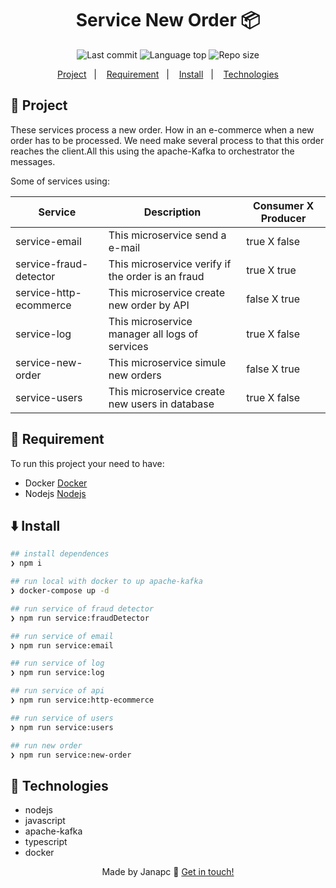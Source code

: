 <div align="center">
  <h1>Service New Order 📦</h1>
  <img alt="Last commit" src="https://img.shields.io/github/last-commit/janapc/service-new-order"/>
  <img alt="Language top" src="https://img.shields.io/github/languages/top/janapc/service-new-order"/>
  <img alt="Repo size" src="https://img.shields.io/github/repo-size/janapc/service-new-order"/>

<a href="#-project">Project</a>&nbsp;&nbsp;&nbsp;|&nbsp;&nbsp;&nbsp;
<a href="#-requirement">Requirement</a>&nbsp;&nbsp;&nbsp;|&nbsp;&nbsp;&nbsp;
<a href="#-install">Install</a>&nbsp;&nbsp;&nbsp;|&nbsp;&nbsp;&nbsp;
<a href="#-technologies">Technologies</a>

</div>

## 💎 Project

These services process a new order. How in an e-commerce when a new order has to be processed. We need make several process to
that this order reaches the client.All this using the apache-Kafka to orchestrator the messages.

Some of services using:

| Service                | Description                                       | Consumer X Producer |
| ---------------------- | ------------------------------------------------- | ------------------- |
| service-email          | This microservice send a e-mail                   | true X false        |
| service-fraud-detector | This microservice verify if the order is an fraud | true X true         |
| service-http-ecommerce | This microservice create new order by API         | false X true        |
| service-log            | This microservice manager all logs of services    | true X false        |
| service-new-order      | This microservice simule new orders               | false X true        |
| service-users          | This microservice create new users in database    | true X false        |

## 📜 Requirement

To run this project your need to have:

- Docker [Docker](https://www.docker.com/)
- Nodejs [Nodejs](https://nodejs.org/en/)

## ⬇️ Install

```sh
## install dependences
❯ npm i

## run local with docker to up apache-kafka
❯ docker-compose up -d

## run service of fraud detector
❯ npm run service:fraudDetector

## run service of email
❯ npm run service:email

## run service of log
❯ npm run service:log

## run service of api
❯ npm run service:http-ecommerce

## run service of users
❯ npm run service:users

## run new order
❯ npm run service:new-order

```

## 🚀 Technologies

- nodejs
- javascript
- apache-kafka
- typescript
- docker

<div align="center">

Made by Janapc 🤘 [Get in touch!](https://www.linkedin.com/in/janaina-pedrina/)

</div>
